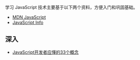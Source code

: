 
学习 JavaScript 技术主要基于以下两个资料，方便入门和巩固基础。

- [MDN JavaScript](https://developer.mozilla.org/zh-CN/docs/Web/JavaScript)
- [JavaScript Info](https://zh.javascript.info/)

## 深入

- [JavaScript开发者应懂的33个概念](https://github.com/stephentian/33-js-concepts?tab=readme-ov-file)
